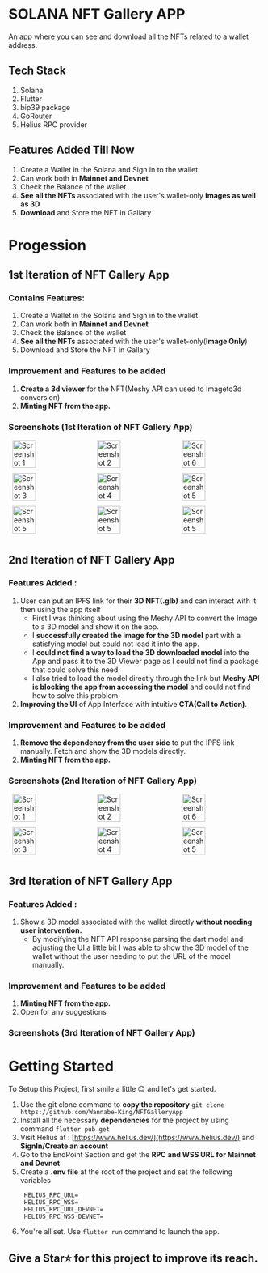 # SOLANA NFT Gallery APP

An app where you can see and download all the NFTs related to a wallet address. 

## Tech Stack

1) Solana
2) Flutter
3) bip39 package
4) GoRouter
5) Helius RPC provider

## Features Added Till Now 
1) Create a Wallet in the Solana and Sign in to the wallet
2) Can work both in **Mainnet and Devnet**
3) Check the Balance of the wallet
4) **See all the NFTs** associated with the user's wallet-only **images as well as 3D**
5) **Download** and Store the NFT in Gallary

# Progession
## 1st Iteration of NFT Gallery App
### Contains Features: 
1) Create a Wallet in the Solana and Sign in to the wallet
2) Can work both in **Mainnet and Devnet**
3) Check the Balance of the wallet
4) **See all the NFTs** associated with the user's wallet-only(**Image Only**)
5) Download and Store the NFT in Gallary

### Improvement and Features to be added
1) **Create a 3d viewer** for the NFT(Meshy API can used to Imageto3d conversion)
2) **Minting NFT from the app.**

### Screenshots (1st Iteration of NFT Gallery App)

<div style="display: flex; flex-wrap: wrap; justify-content: space-around;">
    <img src="https://github.com/Wannabe-King/NFTGalleryApp/blob/main/readmeData/Screenshot_1725139005.png" alt="Screenshot 1" style="width: 30%; margin-bottom: 10px;">
    <img src="https://github.com/Wannabe-King/NFTGalleryApp/blob/main/readmeData/Screenshot_1725139018.png" alt="Screenshot 2" style="width: 30%; margin-bottom: 10px;">
    <img src="https://github.com/Wannabe-King/NFTGalleryApp/blob/main/readmeData/Screenshot_1725139032.png" alt="Screenshot 6" style="width: 30%; margin-bottom: 10px;">
    <img src="https://github.com/Wannabe-King/NFTGalleryApp/blob/main/readmeData/Screenshot_1725139059.png" alt="Screenshot 3" style="width: 30%; margin-bottom: 10px;">
    <img src="https://github.com/Wannabe-King/NFTGalleryApp/blob/main/readmeData/Screenshot_1725139083.png" alt="Screenshot 4" style="width: 30%; margin-bottom: 10px;">
    <img src="https://github.com/Wannabe-King/NFTGalleryApp/blob/main/readmeData/Screenshot_1725139128.png" alt="Screenshot 5" style="width: 30%; margin-bottom: 10px;">
    <img src="https://github.com/Wannabe-King/NFTGalleryApp/blob/main/readmeData/Screenshot_1725139136.png" alt="Screenshot 5" style="width: 30%; margin-bottom: 10px;">
    <img src="https://github.com/Wannabe-King/NFTGalleryApp/blob/main/readmeData/Screenshot_1725139146.png" alt="Screenshot 5" style="width: 30%; margin-bottom: 10px;">
    <img src="https://github.com/Wannabe-King/NFTGalleryApp/blob/main/readmeData/Screenshot_1725139160.png" alt="Screenshot 5" style="width: 30%; margin-bottom: 10px;">
</div>

## 2nd Iteration of NFT Gallery App
### Features Added : 
1) User can put an IPFS link for their **3D NFT(.glb)** and can interact with it then using the app itself
   - First I was thinking about using the Meshy API to convert the Image to a 3D model and show it on the app.
   - I **successfully created the image for the 3D model** part with a satisfying model but could not load it into the app.
   - I **could not find a way to load the 3D downloaded model** into the App and pass it to the 3D Viewer page as I could not find a package that could solve this need.
   - I also tried to load the model directly through the link but **Meshy API is blocking the app from accessing the model** and could not find how to solve this problem.
2) **Improving the UI** of App Interface with intuitive **CTA(Call to Action)**.

### Improvement and Features to be added
1) **Remove the dependency from the user side** to put the IPFS link manually. Fetch and show the 3D models directly.
2) **Minting NFT from the app.**

### Screenshots (2nd Iteration of NFT Gallery App) 
<div style="display: flex; flex-wrap: wrap; justify-content: space-around;">
    <img src="https://github.com/Wannabe-King/NFTGalleryApp/blob/main/readmeData/Screenshot_1725316922.png" alt="Screenshot 1" style="width: 30%; margin-bottom: 10px;">
    <img src="https://github.com/Wannabe-King/NFTGalleryApp/blob/main/readmeData/Screenshot_1725316734.png" alt="Screenshot 2" style="width: 30%; margin-bottom: 10px;">
    <img src="https://github.com/Wannabe-King/NFTGalleryApp/blob/main/readmeData/Screenshot_1725316756.png" alt="Screenshot 6" style="width: 30%; margin-bottom: 10px;">
    <img src="https://github.com/Wannabe-King/NFTGalleryApp/blob/main/readmeData/Screenshot_1725316889.png" alt="Screenshot 3" style="width: 30%; margin-bottom: 10px;">
    <img src="https://github.com/Wannabe-King/NFTGalleryApp/blob/main/readmeData/Screenshot_1725316905.png" alt="Screenshot 4" style="width: 30%; margin-bottom: 10px;">
    <img src="https://github.com/Wannabe-King/NFTGalleryApp/blob/main/readmeData/Screenshot_1725316910.png" alt="Screenshot 5" style="width: 30%; margin-bottom: 10px;">
</div>

## 3rd Iteration of NFT Gallery App
### Features Added : 
1) Show a 3D model associated with the wallet directly **without needing user intervention.**
   - By modifying the NFT API response parsing the dart model and adjusting the UI a little bit I was able to show the 3D model of the wallet without the user needing to put the URL of the model manually.

### Improvement and Features to be added
1) **Minting NFT from the app.**
2) Open for any suggestions

### Screenshots (3rd Iteration of NFT Gallery App) 


# Getting Started

To Setup this Project, first smile a little 😊 and let's get started.

1) Use the git clone command to **copy the repository** ```git clone https://github.com/Wannabe-King/NFTGalleryApp```
2) Install all the necessary **dependencies** for the project by using command ```flutter pub get```
3) Visit Helius at : [https://www.helius.dev/](https://www.helius.dev/) and **SignIn/Create an account**
4) Go to the EndPoint Section and get the **RPC and WSS URL for Mainnet and Devnet**
5) Create a **.env file** at the root of the project and set the following variables
   ```
    HELIUS_RPC_URL=
    HELIUS_RPC_WSS=
    HELIUS_RPC_URL_DEVNET=
    HELIUS_RPC_WSS_DEVNET=
   ```
6) You're all set. Use ```flutter run``` command to launch the app.



## Give a Star⭐ for this project to improve its reach.
